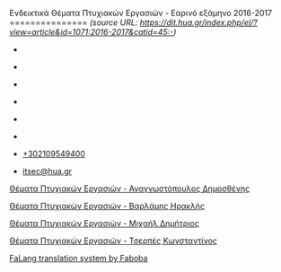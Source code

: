 Ενδεικτικά Θέματα Πτυχιακών Εργασιών - Εαρινό εξάμηνο 2016-2017
===============    *(source URL: https://dit.hua.gr/index.php/el/?view=article&id=1071:2016-2017&catid=45:-)*

*   [](https://www.facebook.com/ditharokopio)
*   [](https://www.youtube.com/channel/UCEHkYirpXF1nSLxDCrfDZ4A)
*   [](https://www.linkedin.com/company/77699385)
*   [](https://www.instagram.com/dithua)

*   [](https://dit.hua.gr/index.php/el/)
*   [](https://dit.hua.gr/index.php/en/)

*   [+302109549400](tel:+302109549400)
*   [itsec@hua.gr](mailto:itsec@hua.gr)

[Θέματα Πτυχιακών Εργασιών - Αναγνωστόπουλος Δημοσθένης](https://dit.hua.gr/images/anagnostopoulos_pps_new_16_17.pdf)

[Θέματα Πτυχιακών Εργασιών - Βαρλάμης Ηρακλής](https://dit.hua.gr/images/varlamis_earino.pdf)

[Θέματα Πτυχιακών Εργασιών - Μιχαήλ Δημήτριος](https://dit.hua.gr/images/mixail_earino.pdf)

[Θέματα Πτυχιακών Εργασιών - Τσερπές Κωνσταντίνος](https://dit.hua.gr/images/tserpes_earino.pdf)

[FaLang translation system by Faboba](http://www.faboba.com/ "Faboba : Création de composantJoomla")

[](https://dit.hua.gr/index.php/el/?view=article&id=1071:2016-2017&catid=45:-#)
